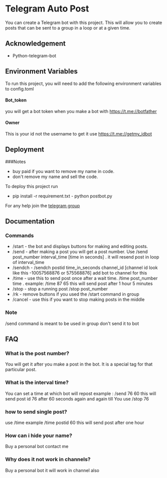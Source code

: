 
# Telegram Auto Post

You can create a Telegram bot with this project.  This will allow you to create posts that can be sent to a group in a loop or at a given time.
## Acknowledgement

 - Python-telegram-bot

## Environment Variables

To run this project, you will need to add the following environment variables to config.toml

#### Bot_token

you will get a bot token when you make a bot with https://t.me://botfather

#### Owner

This is your id not the username to get it use https://t.me://getmy_idbot
## Deployment

###Notes
 - buy paid if you want to remove my name in code.
 - don't remove my name and sell the code.

To deploy this project run

 - pip install -r requirement.txt - python postbot.py

For any help join the [telegram group](htpps://t.me/nimmadev)
## Documentation

### Commands

- /start - the bot and displays buttons for making and editing posts.
- /send - after making a post you will get a post number. Use /send post_number interval_time [time in seconds] . it will resend post in loop of interval_time
- /sendch - /sendch postid time_in_seconds channel_id [channel id look like this -10057568876 or 575568876] add bot to channel for this
- /time - use this to send post once after a wait time. /time post_number time . example: /time 87 65 this will send post after 1 hour 5 minutes
- /stop - stop a running post /stop post_number
- /rk - remove buttons if you used the /start command in group
- /cancel - use this if you want to stop making posts in the middle
### Note 

/send command is meant to be used in group don't send it to bot

## FAQ

### What is the post number?

You will get it after you make a post in the bot. It is a special tag for that particular post.

### What is the interval time?

You can set a time at which bot will repost example : /send 76 60 this will send post id 76 after 60 seconds again and again till You use /stop 76

### how to send single post?

use /time
example /time postid 60
this will send post after one hour

### How can i hide your name?
Buy a personal bot contact me

### Why does it not work in channels?

Buy a personal bot it will work in channel also
